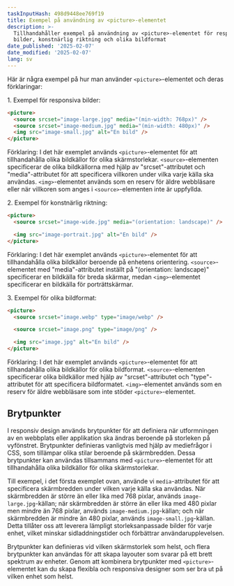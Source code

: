 ```yaml
---
taskInputHash: 498d9448ee769f19
title: Exempel på användning av <picture>-elementet
description: >-
  Tillhandahåller exempel på användning av <picture>-elementet för responsiva
  bilder, konstnärlig riktning och olika bildformat
date_published: '2025-02-07'
date_modified: '2025-02-07'
lang: sv
---
```

Här är några exempel på hur man använder `<picture>`-elementet och deras förklaringar:

1\. Exempel för responsiva bilder:

```html
<picture>
  <source srcset="image-large.jpg" media="(min-width: 768px)" />
  <source srcset="image-medium.jpg" media="(min-width: 480px)" />
  <img src="image-small.jpg" alt="En bild" />
</picture>
```

Förklaring: I det här exemplet används `<picture>`-elementet för att tillhandahålla olika bildkällor för olika skärmstorlekar. `<source>`-elementen specificerar de olika bildkällorna med hjälp av "srcset"-attributet och "media"-attributet för att specificera villkoren under vilka varje källa ska användas. `<img>`-elementet används som en reserv för äldre webbläsare eller när villkoren som anges i `<source>`-elementen inte är uppfyllda.

2\. Exempel för konstnärlig riktning:

```html
<picture>
  <source srcset="image-wide.jpg" media="(orientation: landscape)" />

  <img src="image-portrait.jpg" alt="En bild" />
</picture>
```

Förklaring: I det här exemplet används `<picture>`-elementet för att tillhandahålla olika bildkällor beroende på enhetens orientering. `<source>`-elementet med "media"-attributet inställt på "(orientation: landscape)" specificerar en bildkälla för breda skärmar, medan `<img>`-elementet specificerar en bildkälla för porträttskärmar.

3\. Exempel för olika bildformat:

```html
<picture>
  <source srcset="image.webp" type="image/webp" />

  <source srcset="image.png" type="image/png" />

  <img src="image.jpg" alt="En bild" />
</picture>
```

Förklaring: I det här exemplet används `<picture>`-elementet för att tillhandahålla olika bildkällor för olika bildformat. `<source>`-elementen specificerar olika bildkällor med hjälp av "srcset"-attributet och "type"-attributet för att specificera bildformatet. `<img>`-elementet används som en reserv för äldre webbläsare som inte stöder `<picture>`-elementet.

## Brytpunkter

I responsiv design används brytpunkter för att definiera när utformningen av en webbplats eller applikation ska ändras beroende på storleken på vyfönstret. Brytpunkter definieras vanligtvis med hjälp av mediefrågor i CSS, som tillämpar olika stilar beroende på skärmbredden. Dessa brytpunkter kan användas tillsammans med `<picture>`-elementet för att tillhandahålla olika bildkällor för olika skärmstorlekar.

Till exempel, i det första exemplet ovan, använde vi `media`-attributet för att specificera skärmbredden under vilken varje källa ska användas. När skärmbredden är större än eller lika med 768 pixlar, används `image-large.jpg`-källan; när skärmbredden är större än eller lika med 480 pixlar men mindre än 768 pixlar, används `image-medium.jpg`-källan; och när skärmbredden är mindre än 480 pixlar, används `image-small.jpg`-källan. Detta tillåter oss att leverera lämpligt storleksanpassade bilder för varje enhet, vilket minskar sidladdningstider och förbättrar användarupplevelsen.

Brytpunkter kan definieras vid vilken skärmstorlek som helst, och flera brytpunkter kan användas för att skapa layouter som svarar på ett brett spektrum av enheter. Genom att kombinera brytpunkter med `<picture>`-elementet kan du skapa flexibla och responsiva designer som ser bra ut på vilken enhet som helst.
